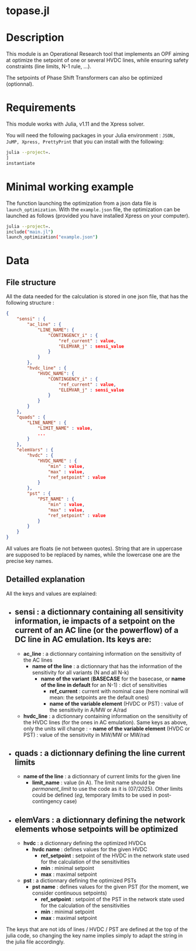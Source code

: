 # topase.jl

# Description

This module is an Operational Research tool that implements an OPF aiming at optimize the setpoint of one or several HVDC lines, while ensuring safety constraints (line limits, N-1 rule, ...).

The setpoints of Phase Shift Transformers can also be optimized (optionnal).

# Requirements

This module works with Julia, v1.11 and the Xpress solver.

You will need the following packages in your Julia environment : `JSON, JuMP, Xpress, PrettyPrint` that you can install with the following:

```bash
julia --project=.
]
instantiate
```

# Minimal working example
The function launching the optimization from a json data file is `launch_optimization`. With the `example.json` file, the optimization can be launched as follows (provided you have installed Xpress on your computer).

```bash
julia --project=.
include("main.jl")
launch_optimization("example.json")
```

# Data
## File structure

All the data needed for the calculation is stored in one json file, that has the following structure :

```json
{
    "sensi" : {
        "ac_line" : {
            "LINE_NAME": {
                "CONTINGENCY_i" : {
                    "ref_current" : value,
                    "ELEMVAR_j" : sensi_value
                }
            }
        },
        "hvdc_line" : {
            "HVDC_NAME": {
                "CONTINGENCY_i" : {
                    "ref_current" : value,
                    "ELEMVAR_j" : sensi_value
                }
            }
        }
    },
    "quads" : {
        "LINE_NAME" : {
            "LIMIT_NAME" : value,
            ...
        }
    }, 
    "elemVars" : {
        "hvdc" : {
            "HVDC_NAME" : {
                "min" : value,
                "max" : value,
                "ref_setpoint" : value
            }
        },
        "pst" : {
            "PST_NAME" : {
                "min" : value,
                "max" : value,
                "ref_setpoint" : value
            }
        }
    }
}
```

All values are floats (ie not between quotes). String that are in uppercase are supposed to be replaced by names, while the lowercase one are the precise key names.

## Detailled explanation
All the keys and values are explained:
- **sensi** : a dictionnary containing all sensitivity information, ie impacts of a setpoint on the current of an AC line (or the powerflow) of a DC line in AC emulation. Its keys are:
    -
    - **ac_line** : a dictionnary containing information on the sensitivity of the AC lines
        - **name of the line** : a dictionnary that has the information of the sensitivity for all variants (N and all N-k)
            - **name of the variant** (**BASECASE** for the basecase, or **name of the line in default** for an N-1) : dict of sensitivities
                - **ref_current** : current with nominal case (here nominal will mean: the setpoints are the default ones)
                - **name of the variable element** (HVDC or PST) : value of the sensitivity in A/MW or A/rad
    - **hvdc_line** : a dictionnary containing information on the sensitivity of the HVDC lines (for the ones in AC emulation). Same keys as above, only the units will change :
                - **name of the variable element** (HVDC or PST) : value of the sensitivity in MW/MW or MW/rad
- **quads** : a dictionnary defining the line current limits
    -
    - **name of the line** : a dictionnary of current limits for the given line
        - **limit_name** : value (in A). The limit name should be *permanent_limit* to use the code as it is (07/2025). Other limits could be defined (*eg*, temporary limits to be used in post-contingency case)
- **elemVars** : a dictionnary defining the network elements whose setpoints will be optimized
    -
    - **hvdc** : a dictionnary defining the optimized HVDCs
        - **hvdc name** : defines values for the given HVDC
            - **ref_setpoint** : setpoint of the HVDC in the network state used for the calculation of the sensitivities
            - **min** : minimal setpoint
            - **max** : maximal setpoint
    - **pst** : a dictionnary defining the optimized PSTs
        - **pst name** : defines values for the given PST (for the moment, we consider continuous setpoints)
            - **ref_setpoint** : setpoint of the PST in the network state used for the calculation of the sensitivities
            - **min** : minimal setpoint
            - **max** : maximal setpoint

The keys that are not ids of lines / HVDC / PST are defined at the top of the julia code, so changing the key name implies simply to adapt the string in the julia file accordingly.

